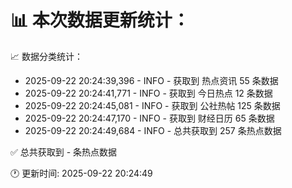 📊 本次数据更新统计：
==========================

📈 数据分类统计：
- 2025-09-22 20:24:39,396 - INFO - 获取到 热点资讯 55 条数据
- 2025-09-22 20:24:41,771 - INFO - 获取到 今日热点 12 条数据
- 2025-09-22 20:24:45,081 - INFO - 获取到 公社热帖 125 条数据
- 2025-09-22 20:24:47,170 - INFO - 获取到 财经日历 65 条数据
- 2025-09-22 20:24:49,684 - INFO - 总共获取到 257 条热点数据

✅ 总共获取到 - 条热点数据

🕐 更新时间: 2025-09-22 20:24:49
